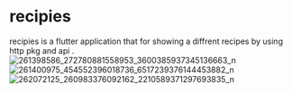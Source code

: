 # recipies 
recipies is a flutter application that for showing a diffrent recipes by using http pkg and api .
![261398586_272780881558953_3600385937345136663_n](https://user-images.githubusercontent.com/36940678/143824337-bfe3101d-5e2c-4229-afe8-aa7e33f3d734.jpg)
![261400975_454552396018736_6517239376144453882_n](https://user-images.githubusercontent.com/36940678/143824339-972d3355-a9b0-473d-8bba-407879d88c0f.jpg)
![262072125_260983376092162_2210589371297693835_n](https://user-images.githubusercontent.com/36940678/143824342-3ba07aff-5ab3-4c94-a81b-71fee67c75a7.jpg)
